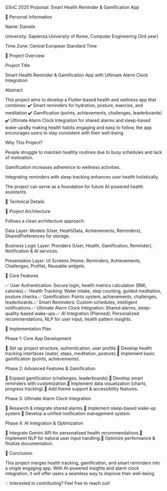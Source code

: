 GSoC 2025 Proposal: Smart Health Reminder & Gamification App

📌 Personal Information

Name: Daniele

University: Sapienza University of Rome, Computer Engineering (3rd year)

Time Zone: Central European Standard Time

🚀 Project Overview

Project Title

Smart Health Reminder & Gamification App with Ultimate Alarm Clock Integration

Abstract

This project aims to develop a Flutter-based health and wellness app that combines:
✔️ Smart reminders for hydration, posture, exercise, and meditation
✔️ Gamification (points, achievements, challenges, leaderboards)
✔️ Ultimate Alarm Clock Integration for shared alarms and sleep-based wake-upsBy making health habits engaging and easy to follow, the app encourages users to stay consistent with their well-being.

Why This Project?

People struggle to maintain healthy routines due to busy schedules and lack of motivation.

Gamification increases adherence to wellness activities.

Integrating reminders with sleep tracking enhances user health holistically.

The project can serve as a foundation for future AI-powered health assistants.

🔧 Technical Details

📂 Project Architecture

Follows a clean architecture approach:

Data Layer: Models (User, HealthData, Achievements, Reminders), SharedPreferences for storage.

Business Logic Layer: Providers (User, Health, Gamification, Reminder), Notification & AI services.

Presentation Layer: UI Screens (Home, Reminders, Achievements, Challenges, Profile), Reusable widgets.

📜 Core Features

✅ User Authentication: Secure login, health metrics calculation (BMI, calories).✅ Health Tracking: Water intake, step counting, guided meditation, posture checks.✅ Gamification: Points system, achievements, challenges, leaderboards.✅ Smart Reminders: Custom schedules, intelligent notifications.✅ Ultimate Alarm Clock Integration: Shared alarms, sleep-quality-based wake-ups.✅ AI Integration (Planned): Personalized recommendations, NLP for user input, health pattern insights.

📅 Implementation Plan

Phase 1: Core App Development

🔹 Set up project structure, authentication, user profile.🔹 Develop health tracking interfaces (water, steps, meditation, posture).🔹 Implement basic gamification (points, achievements).

Phase 2: Advanced Features & Gamification

🔹 Expand gamification (challenges, leaderboards).🔹 Develop smart reminders with customization.🔹 Implement data visualization (charts, progress tracking).🔹 Add theme support & accessibility features.

Phase 3: Ultimate Alarm Clock Integration

🔹 Research & integrate shared alarms.🔹 Implement sleep-based wake-up system.🔹 Develop a unified notification management system.

Phase 4: AI Integration & Optimization

🔹 Integrate Gemini API for personalized health recommendations.🔹 Implement NLP for natural user input handling.🔹 Optimize performance & finalize documentation.

📌 Conclusion

This project merges health tracking, gamification, and smart reminders into a single engaging app. With AI-powered insights and alarm clock integration, it will offer users a seamless way to improve their well-being.

💡 Interested in contributing? Feel free to reach out!
